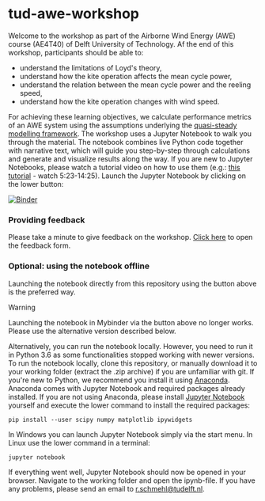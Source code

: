 # tud-awe-workshop
Welcome to the workshop as part of the Airborne Wind Energy (AWE) course (AE4T40) of Delft University of Technology. Af the end of this workshop, participants should be able to:
* understand the limitations of Loyd's theory,
* understand how the kite operation affects the mean cycle power,
* understand the relation between the mean cycle power and the reeling speed,
* understand how the kite operation changes with wind speed.
 
For achieving these learning objectives, we calculate performance metrics of an AWE system using the assumptions underlying the [quasi-steady modelling framework](https://doi.org/10.1016/j.renene.2018.07.023 "Read more about the quasi-steady modelling framework in this paper.").
The workshop uses a Jupyter Notebook to walk you through the material. The notebook combines live Python code together with narrative text, which will guide you step-by-step through calculations and generate and visualize results along the way.
If you are new to Jupyter Notebooks, please watch a tutorial video on how to use them (e.g.: [this tutorial](https://youtu.be/HW29067qVWk?t=323 "Introduction video on Jupyter Notebook - watch from 5:23 to 14:25") - watch 5:23-14:25). Launch the Jupyter Notebook by clicking on the lower button:

[![Binder](https://mybinder.org/badge_logo.svg)](https://mybinder.org/v2/gh/awecourse/workshop/HEAD?filepath=awe_workshop.ipynb)

### Providing feedback

Please take a minute to give feedback on the workshop. [Click here](https://docs.google.com/forms/d/e/1FAIpQLSen-pcbHG2a4kls6EONPkKxtgDshKIwKU7EY6aJ4BWSPtfXJA/viewform?usp=sf_link "Open feedback form") to open the feedback form.

### Optional: using the notebook offline

Launching the notebook directly from this repository using the button above is the preferred way.

> [!WARNING]  
> Launching the notebook in Mybinder via the button above no longer works. Please use the alternative version described below.

Alternatively, you can run the notebook locally. However, you need to run it in Python 3.6 as some functionalities stopped working with newer versions. To run the notebook locally, clone this repository, or manually download it to your working folder (extract the .zip archive) if you are unfamiliar with git. If you're new to Python, we recommend you install it using [Anaconda](https://docs.anaconda.com/anaconda/install/ "Installation instructions for Anaconda"). Anaconda comes with Jupyter Notebook and required packages already installed. If you are not using Anaconda, please install [Jupyter Notebook](https://jupyter.readthedocs.io/en/latest/install.html "Installation instructions for Jupyter Notebook") yourself and execute the lower command to install the required packages:

```commandline
pip install --user scipy numpy matplotlib ipywidgets
```

In Windows you can launch Jupyter Notebook simply via the start menu. In Linux use the lower command in a terminal:

```commandline
jupyter notebook
```

If everything went well, Jupyter Notebook should now be opened in your browser. Navigate to the working folder and open the ipynb-file. If you have any problems, please send an email to r.schmehl@tudelft.nl.

